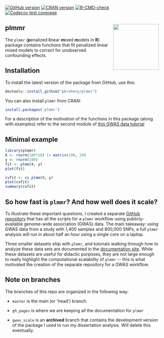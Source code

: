 <!-- badges: start -->
[![GitHub version](https://img.shields.io/static/v1?label=GitHub&message=4.1.1.0&color=blue&logo=github)](https://github.com/pbreheny/plmmr) 
[![CRAN version](https://img.shields.io/cran/v/plmmr?logo=R)](https://cran.r-project.org/package=plmmr)
[![R-CMD-check](https://github.com/pbreheny/plmmr/workflows/R-CMD-check/badge.svg)](https://github.com/pbreheny/plmmr/actions) 
[![Codecov test coverage](https://codecov.io/gh/pbreheny/plmmr/branch/master/graph/badge.svg)](https://app.codecov.io/gh/pbreheny/plmmr?branch=master)
<!-- badges: end -->

## plmmr <img src="man/figures/plmmr_hex_sticker.png" align="right" width="150"/>

The `plmmr` (**p**enalized **l**inear **m**ixed **m**odels in **R**) package contains functions that fit penalized linear mixed models to correct for unobserved confounding effects.

## Installation

To install the latest version of the package from GitHub, use this:

``` r
devtools::install_github("pbreheny/plmmr")
```

You can also install `plmmr` from CRAN: 

```r
install.packages('plmmr')
```

For a description of the motivation of the functions in this package (along with examples) refer to the second module of [this GWAS data tutorial](https://pbreheny.github.io/adv-gwas-tutorial/index.html)

## Minimal example

``` r
library(plmmr)
X <- rnorm(100*20) |> matrix(100, 20)
y <- rnorm(100)
fit <- plmm(X, y) 
plot(fit)

cvfit <- cv_plmm(X, y)
plot(cvfit)
summary(cvfit)
```

## So how fast is `plmmr`? And how well does it scale?

To illustrate these important questions, I created a separate [GitHub repository](https://github.com/tabpeter/demo_plmmr/tree/master) that has all the scripts for a `plmmr` workflow using publicly-available genome-wide association (GWAS) data. The main takeaway: using GWAS data from a study with 1,400 samples and 800,000 SNPs, a full `plmmr` analysis will run in about half an hour using a single core on a laptop.

Three smaller datasets ship with `plmmr`, and tutorials walking through how to analyze these data sets are documented in the [documentation site](https://pbreheny.github.io/plmmr/). While these datasets are useful for didactic purposes, they are not large enough to really highlight the computational scalability of `plmmr` -- this is what motivated the creation of the separate repository for a GWAS workflow.

## Note on branches

The branches of this repo are organized in the following way:

-   `master` is the main (or 'head') branch.

-   `gh_pages` is where we are keeping all the documentation for `plmmr`

-   `gwas_scale` is an **archived** branch that contains the development version of the package I used to run my dissertation analysis. Will delete this eventually.
